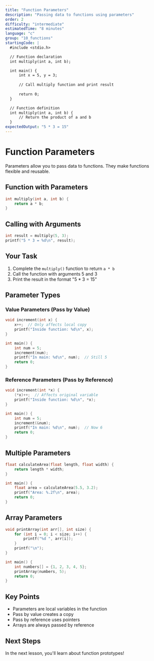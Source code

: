 ```yaml
---
title: "Function Parameters"
description: "Passing data to functions using parameters"
order: 2
difficulty: "intermediate"
estimatedTime: "8 minutes"
language: "c"
group: "10_functions"
startingCode: |
  #include <stdio.h>

  // Function declaration
  int multiply(int a, int b);

  int main() {
      int x = 5, y = 3;
      
      // Call multiply function and print result
      
      return 0;
  }

  // Function definition
  int multiply(int a, int b) {
      // Return the product of a and b
  }
expectedOutput: "5 * 3 = 15"
---
```


# Function Parameters

Parameters allow you to pass data to functions. They make functions flexible and reusable.

## Function with Parameters

```c
int multiply(int a, int b) {
    return a * b;
}
```

## Calling with Arguments

```c
int result = multiply(5, 3);
printf("5 * 3 = %d\n", result);
```

## Your Task

1. Complete the `multiply()` function to return `a * b`
2. Call the function with arguments 5 and 3
3. Print the result in the format "5 \* 3 = 15"

## Parameter Types

### Value Parameters (Pass by Value)

```c
void increment(int x) {
    x++;  // Only affects local copy
    printf("Inside function: %d\n", x);
}

int main() {
    int num = 5;
    increment(num);
    printf("In main: %d\n", num);  // Still 5
    return 0;
}
```

### Reference Parameters (Pass by Reference)

```c
void increment(int *x) {
    (*x)++;  // Affects original variable
    printf("Inside function: %d\n", *x);
}

int main() {
    int num = 5;
    increment(&num);
    printf("In main: %d\n", num);  // Now 6
    return 0;
}
```

## Multiple Parameters

```c
float calculateArea(float length, float width) {
    return length * width;
}

int main() {
    float area = calculateArea(5.5, 3.2);
    printf("Area: %.2f\n", area);
    return 0;
}
```

## Array Parameters

```c
void printArray(int arr[], int size) {
    for (int i = 0; i < size; i++) {
        printf("%d ", arr[i]);
    }
    printf("\n");
}

int main() {
    int numbers[] = {1, 2, 3, 4, 5};
    printArray(numbers, 5);
    return 0;
}
```

## Key Points

- Parameters are local variables in the function
- Pass by value creates a copy
- Pass by reference uses pointers
- Arrays are always passed by reference

## Next Steps

In the next lesson, you'll learn about function prototypes!

